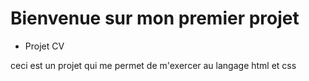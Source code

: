  # Bienvenue sur mon premier projet
 
 * Projet CV

  ceci est un projet qui me permet de m'exercer au langage html et css
